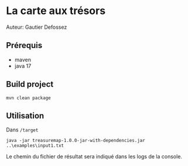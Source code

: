 # La carte aux trésors

Auteur: Gautier Defossez

## Prérequis

- maven
- java 17

## Build project

```
mvn clean package
```

## Utilisation

Dans `/target`

```
java -jar treasuremap-1.0.0-jar-with-dependencies.jar ..\examples\input1.txt
```

Le chemin du fichier de résultat sera indiqué dans les logs de la console.

